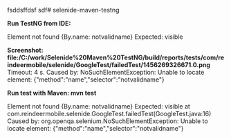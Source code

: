 fsddsffdsf sdf# selenide-maven-testng

**Run TestNG from IDE:**

Element not found {By.name: notvalidname}
Expected: visible

**Screenshot: file:/C:/work/Selenide%20Maven%20TestNG/build/reports/tests/com/reindeermobile/selenide/GoogleTest/failedTest/1456269326671.0.png**
Timeout: 4 s.
Caused by: NoSuchElementException: Unable to locate element: {"method":"name","selector":"notvalidname"}

**Run test with Maven: mvn test**

Element not found {By.name: notvalidname}
Expected: visible
	at com.reindeermobile.selenide.GoogleTest.failedTest(GoogleTest.java:16)
Caused by: org.openqa.selenium.NoSuchElementException: 
Unable to locate element: {"method":"name","selector":"notvalidname"}

